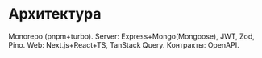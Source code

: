 # Архитектура
Monorepo (pnpm+turbo). Server: Express+Mongo(Mongoose), JWT, Zod, Pino.
Web: Next.js+React+TS, TanStack Query. Контракты: OpenAPI.
